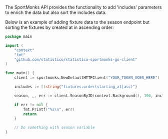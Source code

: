 The SportMonks API provides the functionality to add 'includes' parameters to enrich the data but also
sort the includes data. 

Below is an example of adding fixture data to the season endpoint but sorting the fixtures by created at in 
ascending order:

```go
package main

import (
	"context"
	"fmt"
	"github.com/statistico/statistico-sportmonks-go-client"
)

func main() {
	client := sportmonks.NewDefaultHTTPClient("YOUR_TOKEN_GOES_HERE")

	includes := []string{"fixtures:order(starting_at|asc)"}

	season, _, err := client.SeasonByID(context.Background(), 100, includes)

	if err != nil {
		fmt.Printf("%s\n", err)
		return
	}

	// Do something with season variable
}
```

